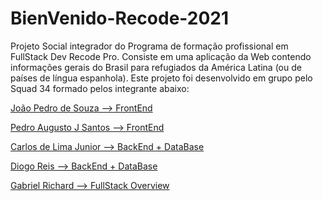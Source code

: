 # BienVenido-Recode-2021

Projeto Social integrador do Programa de formação profissional em FullStack Dev Recode Pro.
Consiste em uma aplicação da Web contendo informações gerais do Brasil para refugiados da América Latina (ou de países de língua espanhola).
Este projeto foi desenvolvido em grupo pelo Squad 34 formado pelos integrante abaixo:

<p><a href="https://github.com/Pedrogsouza" target="_blank">João Pedro de Souza --> FrontEnd</a></p>
<p><a href="https://github.com/P728" target="_blank">Pedro Augusto J Santos --> FrontEnd</a></p>
<p><a href="https://github.com/CJBiohacker" target="_blank">Carlos de Lima Junior --> BackEnd + DataBase</a></p>
<p><a href="https://github.com/DiogaoRecode" target="_blank">Diogo Reis --> BackEnd + DataBase</a></p>
<p><a href="https://github.com/Gabriel-Richard" target="_blank">Gabriel Richard --> FullStack Overview</a></p>

 
